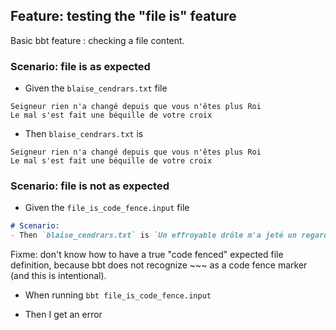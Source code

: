 ## Feature: testing the "file is" feature

Basic bbt feature : checking a file content.  

### Scenario: file is as expected

- Given the `blaise_cendrars.txt` file
```
Seigneur rien n'a changé depuis que vous n'êtes plus Roi
Le mal s'est fait une béquille de votre croix
```

- Then `blaise_cendrars.txt` is
```
Seigneur rien n'a changé depuis que vous n'êtes plus Roi
Le mal s'est fait une béquille de votre croix
```

### Scenario: file is not as expected

- Given the `file_is_code_fence.input` file
```md
# Scenario: 
- Then `blaise_cendrars.txt` is `Un effroyable drôle m'a jeté un regard Aigu, puis a passé, mauvais, comme un poignard.`
```
Fixme: don't know how to have a true "code fenced" expected file definition, because bbt 
does not recognize ~~~ as a code fence marker (and this is intentional).

- When running `bbt file_is_code_fence.input`

- Then I get an error